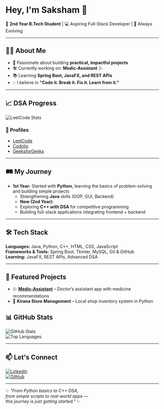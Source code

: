 # Hey, I'm Saksham 👋  

🚀 **2nd Year B.Tech Student** | 💻 Aspiring Full-Stack Developer | 🌱 Always Evolving  

---

## 👨‍💻 About Me  
- 🎯 Passionate about building **practical, impactful projects**  
- 🛠 Currently working on: **Medic-Assistant** 🩺  
- 📚 Learning **Spring Boot, JavaFX, and REST APIs**  
- 💡 I believe in **"Code it. Break it. Fix it. Learn from it."**  
---

## 📈 DSA Progress  

![LeetCode Stats](https://leetcard.jacoblin.cool/saksham_123?theme=dark&font=baloo)

### 🔗 Profiles  
- [LeetCode](https://leetcode.com/u/Sakshamks11/)  
- [Codolio](https://codolio.com/profile/Sakshamks11)  
- [GeeksforGeeks](https://www.geeksforgeeks.org/user/codecsesqf11/)  

---

## 🛤 My Journey  
- **1st Year:** Started with **Python**, learning the basics of problem-solving and building simple projects  
  - Strengthening **Java** skills (OOP, GUI, Backend)
  - **Now (2nd Year):**  
  - Exploring **C++ with DSA** for competitive programming  
  - Building full-stack applications integrating frontend + backend  

---

## 🛠 Tech Stack  
**Languages:** Java, Python, C++, HTML, CSS, JavaScript  
**Frameworks & Tools:** Spring Boot, Tkinter, MySQL, Git & GitHub  
**Learning:** JavaFX, REST APIs, Advanced DSA  

---

## 📌 Featured Projects  
- 🩺 **[Medic-Assistant](https://github.com/sakshamkumarsingh11/Medic-Assistant-)** – Doctor’s assistant app with medicine recommendations  
- 🛒 **Kirana Store Management** – Local shop inventory system in Python

 ## 📊 GitHub Stats  
![GitHub Stats](https://github-readme-stats.vercel.app/api?username=sakshamkumarsingh11&show_icons=true&theme=tokyonight)  
![Top Languages](https://github-readme-stats.vercel.app/api/top-langs/?username=sakshamkumarsingh11&layout=compact&theme=tokyonight)  

---

## 📫 Let's Connect  
[![LinkedIn](https://img.shields.io/badge/LinkedIn-blue?style=for-the-badge&logo=linkedin)](https://www.linkedin.com/)  
[![GitHub](https://img.shields.io/badge/GitHub-black?style=for-the-badge&logo=github)](https://github.com/sakshamkumarsingh11)  

---

✨ *"From Python basics to C++ DSA,  
from simple scripts to real-world apps —  
this journey is just getting started."* ✨  

